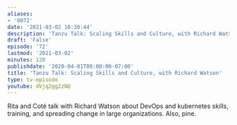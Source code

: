 ```yaml
---
aliases:
- '0072'
date: '2021-03-02 10:30:44'
description: 'Tanzu Talk: Scaling Skills and Culture, with Richard Watson'
draft: 'False'
episode: '72'
lastmod: '2021-03-02'
minutes: 120
publishdate: '2020-04-01T00:00:00-07:00'
title: 'Tanzu Talk: Scaling Skills and Culture, with Richard Watson'
type: tv-episode
youtube: dVjq2gg2zNQ
---
```


Rita and Coté talk with Richard Watson about DevOps and kubernetes skills, training, and spreading change in large organizations. Also, pine.
